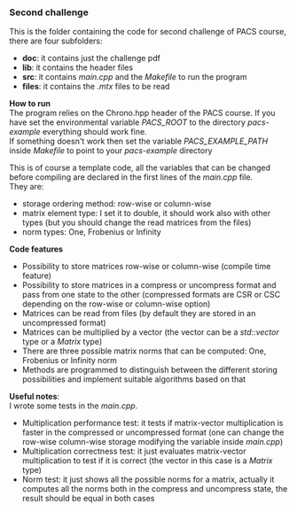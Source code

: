### Second challenge  
This is the folder containing the code for second challenge of PACS course, there are four subfolders:  
- **doc**: it contains just the challenge pdf
- **lib**: it contains the header files
- **src**: it contains *main.cpp* and the *Makefile* to run the program
- **files**: it contains the *.mtx* files to be read

**How to run**  
The program relies on the Chrono.hpp header of the PACS course. If you have set the environmental variable *PACS_ROOT* to the directory *pacs-example* everything should work fine.  
If something doesn't work then set the variable *PACS_EXAMPLE_PATH* inside *Makefile* to point to your *pacs-example* directory  

This is of course a template code, all the variables that can be changed before compiling are declared in the first lines of the *main.cpp* file.  
They are:
- storage ordering method: row-wise or column-wise  
- matrix element type: I set it to double, it should work also with other types (but you should change the read matrices from the files)
- norm types: One, Frobenius or Infinity  

**Code features**  
- Possibility to store matrices row-wise or column-wise (compile time feature)
- Possibility to store matrices in a compress or uncompress format and pass from one state to the other (compressed formats are CSR or CSC depending on the row-wise or column-wise option)
- Matrices can be read from files (by default they are stored in an uncompressed format)
- Matrices can be multiplied by a vector (the vector can be a *std::vector* type or a *Matrix* type)
- There are three possible matrix norms that can be computed: One, Frobenius or Infinity norm
- Methods are programmed to distinguish between the different storing possibilities and implement suitable algorithms based on that

**Useful notes**:  
I wrote some tests in the *main.cpp*.
- Multiplication performance test: it tests if matrix-vector multiplication is faster in the compressed or uncompressed format (one can change the row-wise column-wise storage modifying the variable inside *main.cpp*)
- Multiplication correctness test: it just evaluates matrix-vector multiplication to test if it is correct (the vector in this case is a *Matrix* type)
- Norm test: it just shows all the possible norms for a matrix, actually it computes all the norms both in the compress and uncompress state, the result should be equal in both cases



